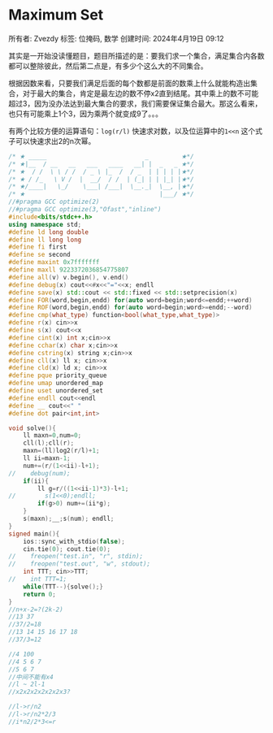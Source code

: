 # Maximum Set

所有者: Zvezdy
标签: 位掩码, 数学
创建时间: 2024年4月19日 09:12

其实是一开始没读懂题目，题目所描述的是：要我们求一个集合，满足集合内各数都可以整除彼此，然后第二点是，有多少个这么大的不同集合。

根据因数来看，只要我们满足后面的每个数都是前面的数乘上什么就能构造出集合，对于最大的集合，肯定是最左边的数不停x2直到结尾。其中乘上的数不可能超过3，因为没办法达到最大集合的要求，我们需要保证集合最大。那这么看来，也只有可能乘上1个3，因为乘两个就变成9了。。。                                      

有两个比较方便的运算语句：`log(r/l)` 快速求对数，以及位运算中的`1<<n` 这个式子可以快速求出2的n次幂。

```cpp
/* ★ _____                           _         ★*/
/* ★|__  / __   __   ___   ____   __| |  _   _ ★*/
/* ★  / /  \ \ / /  / _ \ |_  /  / _  | | | | |★*/
/* ★ / /_   \ V /  |  __/  / /  | (_| | | |_| |★*/
/* ★/____|   \_/    \___| /___|  \__._|  \__, |★*/
/* ★                                     |___/ ★*/
//#pragma GCC optimize(2)
//#pragma GCC optimize(3,"Ofast","inline")
#include<bits/stdc++.h>
using namespace std;
#define ld long double
#define ll long long
#define fi first
#define se second
#define maxint 0x7fffffff
#define maxll 9223372036854775807
#define all(v) v.begin(), v.end()
#define debug(x) cout<<#x<<"="<<x; endll
#define save(x) std::cout << std::fixed << std::setprecision(x)
#define FOR(word,begin,endd) for(auto word=begin;word<=endd;++word)
#define ROF(word,begin,endd) for(auto word=begin;word>=endd;--word)
#define cmp(what_type) function<bool(what_type,what_type)>
#define r(x) cin>>x
#define s(x) cout<<x
#define cint(x) int x;cin>>x
#define cchar(x) char x;cin>>x
#define cstring(x) string x;cin>>x
#define cll(x) ll x; cin>>x
#define cld(x) ld x; cin>>x
#define pque priority_queue
#define umap unordered_map
#define uset unordered_set
#define endll cout<<endl
#define __ cout<<" "
#define dot pair<int,int>

void solve(){
    ll maxn=0,num=0;
    cll(l);cll(r);
    maxn=(ll)log2(r/l)+1;
    ll ii=maxn-1;
    num+=(r/(1<<ii)-l+1);
//    debug(num);
    if(ii){
        ll g=r/((1<<ii-1)*3)-l+1;
//        s(1<<0);endll;
        if(g>0) num+=(ii*g);
    }
    s(maxn);__;s(num); endll;
}
signed main(){
    ios::sync_with_stdio(false);
    cin.tie(0); cout.tie(0);
//    freopen("test.in", "r", stdin);
//    freopen("test.out", "w", stdout);
    int TTT; cin>>TTT;
//    int TTT=1;
    while(TTT--){solve();}
    return 0;
}
//n+x-2=?(2k-2)
//13 37
//37/2=18
//13 14 15 16 17 18
//37/3=12

//4 100
//4 5 6 7
//5 6 7
//中间不能有x4
//l ~ 2l-1
//x2x2x2x2x2x2x3?

//l->r/n2
//l->r/n2*2/3
//i*n2/2*3<=r
```